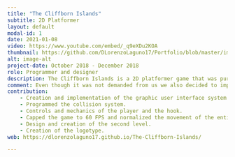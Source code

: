 ```yaml
---
title: "The Cliffborn Islands"
subtitle: 2D Platformer
layout: default
modal-id: 1
date: 2021-01-08
video: https://www.youtube.com/embed/_q9eXDu2KOA
thumbnail: https://github.com/DLorenzoLaguno17/Portfolio/blob/master/img/portfolio/Cliffborn.gif?raw=true
alt: image-alt
project-date: October 2018 - December 2018
role: Programmer and designer
description: The Cliffborn Islands is a 2D platformer game that was purely developed with C++ with SDL by a couple of second year students. We used Tiled for the creation of the two levels of the game, and it has different enemies that use pathfinding to try to attack the player, who can attack them or scape. Furthermore, the game has a save and load system that uses XML files.
comment: Even though it was not demanded from us we also decided to implement a hook to provide more mobility and more variety of platforming tools for the player. It was quite an interesting challenge.
contribution: 
    - Creation and implementation of the graphic user interface system.
    - Programmed the collision system.
    - Controls and mechanics of the player and the hook.
    - Capped the game to 60 FPS and normalized the movement of the entities using delta time.
    - Design and creation of the second level.
    - Creation of the logotype.
web: https://dlorenzolaguno17.github.io/The-Cliffborn-Islands/

---
```


